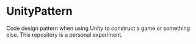 # UnityPattern
Code design pattern when using Unity to construct a game or something else. This repository is a personal experiment.
